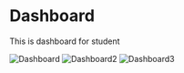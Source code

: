 # Dashboard
This is dashboard for student

![Dashboard](https://user-images.githubusercontent.com/84439430/118808300-019cfb80-b8c7-11eb-9d5f-65ee511fa34c.png)
![Dashboard2](https://user-images.githubusercontent.com/84439430/118808309-02ce2880-b8c7-11eb-90a3-9a57617c6b79.png)
![Dashboard3](https://user-images.githubusercontent.com/84439430/118808682-622c3880-b8c7-11eb-9791-6cf5e0ebb068.png)
